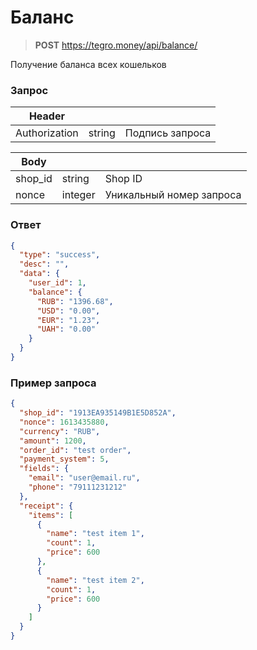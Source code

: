 # Баланс

> **POST** https://tegro.money/api/balance/

Получение баланса всех кошельков

### Запрос

| Header        |        |                 |
| ------------- | ------ | --------------- |
| Authorization | string | Подпись запроса |

| Body     |         |                          |
| -------- | ------- | ------------------------ |
| shop\_id | string  | Shop ID                  |
| nonce    | integer | Уникальный номер запроса |

### Ответ

```json
{
  "type": "success",
  "desc": "",
  "data": {
    "user_id": 1,
    "balance": {
      "RUB": "1396.68",
      "USD": "0.00",
      "EUR": "1.23",
      "UAH": "0.00"
    }
  }
}
```

### Пример запроса

```json
{
  "shop_id": "1913EA935149B1E5D852A",
  "nonce": 1613435880,
  "currency": "RUB",
  "amount": 1200,
  "order_id": "test order",
  "payment_system": 5,
  "fields": {
    "email": "user@email.ru",
    "phone": "79111231212"
  },
  "receipt": {
    "items": [
      {
        "name": "test item 1",
        "count": 1,
        "price": 600
      },
      {
        "name": "test item 2",
        "count": 1,
        "price": 600
      }
    ]
  }
}
```
